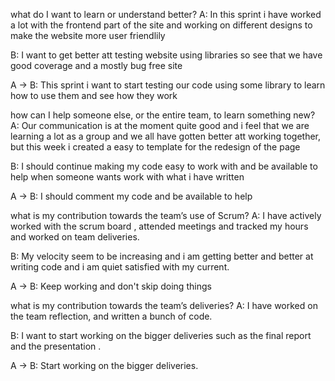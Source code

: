 what do I want to learn or understand better?
 A: 
    In this sprint i have worked a lot with the frontend part of the site and working on 
    different designs to make the website more user friendlily 
    

 B: 
    I want to get better att testing website using libraries so see that we have 
    good coverage and a mostly bug free site
    
 
 A -> B: This sprint i want to start testing our code using some library to learn how to use them and see how they work
    

how can I help someone else, or the entire team, to learn something new?
 A: 
    Our communication is at the moment quite good and i feel that we are learning a lot 
    as a group and we all have gotten better att working together, but this week i created a 
    easy to template for the redesign of the page
    

 B: 
    I should continue making my code easy to work with and be available to help when 
    someone wants work with what i have written
    
 
 A -> B: I should comment my code and be available to help
    

what is my contribution towards the team’s use of Scrum?
 A: I have actively worked with the scrum board , attended meetings and tracked my hours and worked on team deliveries.

 B: My velocity seem to be increasing and i am getting better and better at writing code and i am quiet satisfied with my current. 
 
 A -> B: Keep working and don't skip doing things 

what is my contribution towards the team’s deliveries?
 A: I have worked on the team reflection, and written a bunch of code. 

 B: I want to start working on the bigger deliveries such as the final report and the presentation .
 
 A -> B: Start working on the bigger deliveries.